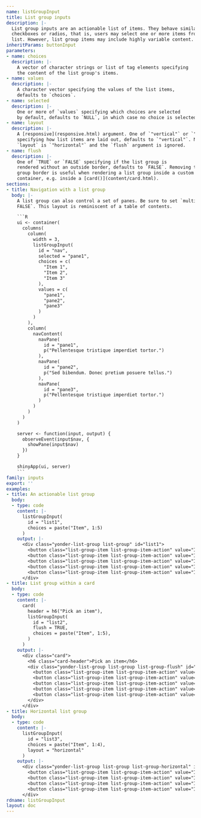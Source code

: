 ```yaml
---
name: listGroupInput
title: List group inputs
description: |-
  List group inputs are an actionable list of items. They behave similarly to
  checkboxes or radios, that is, users may select one or more items from the
  list. However, list group items may include highly variable content.
inheritParams: buttonInput
parameters:
- name: choices
  description: |-
    A vector of character strings or list of tag elements specifying
    the content of the list group's items.
- name: values
  description: |-
    A character vector specifying the values of the list items,
    defaults to `choices`.
- name: selected
  description: |-
    One or more of `values` specifying which choices are selected
    by default, defaults to `NULL`, in which case no choice is selected.
- name: layout
  description: |-
    A [responsive](responsive.html) argument. One of `"vertical"` or `"horizontal"`
    specifying how list items are laid out, defaults to `"vertical"`. Note, if
    `layout` is `"horizontal"` and the `flush` argument is ignored.
- name: flush
  description: |-
    One of `TRUE` or `FALSE` specifying if the list group is
    rendered without an outside border, defaults to `FALSE`. Removing the list
    group border is useful when rendering a list group inside a custom parent
    container, e.g. inside a [card()](content/card.html).
sections:
- title: Navigation with a list group
  body: |-
    A list group can also control a set of panes. Be sure to set `multiple =
    FALSE`. This layout is reminiscent of a table of contents.

    ```R
    ui <- container(
      columns(
        column(
          width = 3,
          listGroupInput(
            id = "nav",
            selected = "pane1",
            choices = c(
              "Item 1",
              "Item 2",
              "Item 3"
            ),
            values = c(
              "pane1",
              "pane2",
              "pane3"
            )
          )
        ),
        column(
          navContent(
            navPane(
              id = "pane1",
              p("Pellentesque tristique imperdiet tortor.")
            ),
            navPane(
              id = "pane2",
              p("Sed bibendum. Donec pretium posuere tellus.")
            ),
            navPane(
              id = "pane3",
              p("Pellentesque tristique imperdiet tortor.")
            )
          )
        )
      )
    )

    server <- function(input, output) {
      observeEvent(input$nav, {
        showPane(input$nav)
      })
    }

    shinyApp(ui, server)
    ```
family: inputs
export: ''
examples:
- title: An actionable list group
  body:
  - type: code
    content: |-
      listGroupInput(
        id = "list1",
        choices = paste("Item", 1:5)
      )
    output: |-
      <div class="yonder-list-group list-group" id="list1">
        <button class="list-group-item list-group-item-action" value="Item 1">Item 1</button>
        <button class="list-group-item list-group-item-action" value="Item 2">Item 2</button>
        <button class="list-group-item list-group-item-action" value="Item 3">Item 3</button>
        <button class="list-group-item list-group-item-action" value="Item 4">Item 4</button>
        <button class="list-group-item list-group-item-action" value="Item 5">Item 5</button>
      </div>
- title: List group within a card
  body:
  - type: code
    content: |-
      card(
        header = h6("Pick an item"),
        listGroupInput(
          id = "list2",
          flush = TRUE,
          choices = paste("Item", 1:5),
        )
      )
    output: |-
      <div class="card">
        <h6 class="card-header">Pick an item</h6>
        <div class="yonder-list-group list-group list-group-flush" id="list2">
          <button class="list-group-item list-group-item-action" value="Item 1">Item 1</button>
          <button class="list-group-item list-group-item-action" value="Item 2">Item 2</button>
          <button class="list-group-item list-group-item-action" value="Item 3">Item 3</button>
          <button class="list-group-item list-group-item-action" value="Item 4">Item 4</button>
          <button class="list-group-item list-group-item-action" value="Item 5">Item 5</button>
        </div>
      </div>
- title: Horizontal list group
  body:
  - type: code
    content: |-
      listGroupInput(
        id = "list3",
        choices = paste("Item", 1:4),
        layout = "horizontal"
      )
    output: |-
      <div class="yonder-list-group list-group list-group-horizontal" id="list3">
        <button class="list-group-item list-group-item-action" value="Item 1">Item 1</button>
        <button class="list-group-item list-group-item-action" value="Item 2">Item 2</button>
        <button class="list-group-item list-group-item-action" value="Item 3">Item 3</button>
        <button class="list-group-item list-group-item-action" value="Item 4">Item 4</button>
      </div>
rdname: listGroupInput
layout: doc
---
```

